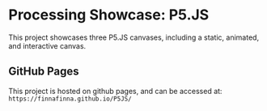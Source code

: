 # Processing Showcase: P5.JS
This project showcases three P5.JS canvases, including a static, animated, and interactive canvas.

## GitHub Pages
This project is hosted on github pages, and can be accessed at:
`https://finnafinna.github.io/P5JS/`
